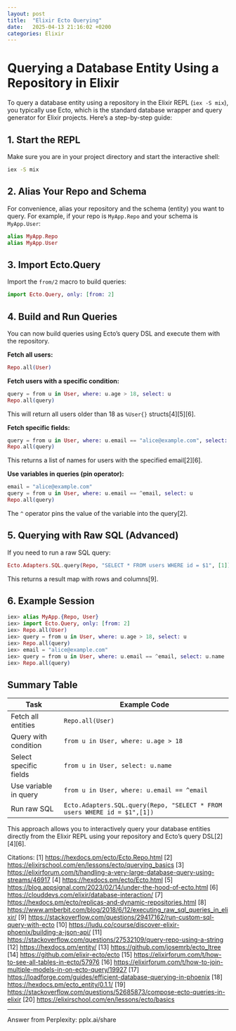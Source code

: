 ```yaml
---
layout: post
title:  "Elixir Ecto Querying"
date:   2025-04-13 21:16:02 +0200
categories: Elixir
---
```

# Querying a Database Entity Using a Repository in Elixir



To query a database entity using a repository in the Elixir REPL (`iex -S mix`), you typically use Ecto, which is the standard database wrapper and query generator for Elixir projects. Here’s a step-by-step guide:

## 1. Start the REPL

Make sure you are in your project directory and start the interactive shell:

```sh
iex -S mix
```

## 2. Alias Your Repo and Schema

For convenience, alias your repository and the schema (entity) you want to query. For example, if your repo is `MyApp.Repo` and your schema is `MyApp.User`:

```elixir
alias MyApp.Repo
alias MyApp.User
```

## 3. Import Ecto.Query

Import the `from/2` macro to build queries:

```elixir
import Ecto.Query, only: [from: 2]
```

## 4. Build and Run Queries

You can now build queries using Ecto’s query DSL and execute them with the repository.

**Fetch all users:**

```elixir
Repo.all(User)
```

**Fetch users with a specific condition:**

```elixir
query = from u in User, where: u.age > 18, select: u
Repo.all(query)
```
This will return all users older than 18 as `%User{}` structs[4][5][6].

**Fetch specific fields:**

```elixir
query = from u in User, where: u.email == "alice@example.com", select: u.name
Repo.all(query)
```
This returns a list of names for users with the specified email[2][6].

**Use variables in queries (pin operator):**

```elixir
email = "alice@example.com"
query = from u in User, where: u.email == ^email, select: u
Repo.all(query)
```
The `^` operator pins the value of the variable into the query[2].

## 5. Querying with Raw SQL (Advanced)

If you need to run a raw SQL query:

```elixir
Ecto.Adapters.SQL.query(Repo, "SELECT * FROM users WHERE id = $1", [1])
```
This returns a result map with rows and columns[9].

## 6. Example Session

```elixir
iex> alias MyApp.{Repo, User}
iex> import Ecto.Query, only: [from: 2]
iex> Repo.all(User)
iex> query = from u in User, where: u.age > 18, select: u
iex> Repo.all(query)
iex> email = "alice@example.com"
iex> query = from u in User, where: u.email == ^email, select: u.name
iex> Repo.all(query)
```

## Summary Table

| Task                        | Example Code                                                                 |
|-----------------------------|------------------------------------------------------------------------------|
| Fetch all entities          | `Repo.all(User)`                                                             |
| Query with condition        | `from u in User, where: u.age > 18`                                          |
| Select specific fields      | `from u in User, select: u.name`                                             |
| Use variable in query       | `from u in User, where: u.email == ^email`                                   |
| Run raw SQL                 | `Ecto.Adapters.SQL.query(Repo, "SELECT * FROM users WHERE id = $1",[1])`    |

This approach allows you to interactively query your database entities directly from the Elixir REPL using your repository and Ecto’s query DSL[2][4][6].

Citations:
[1] https://hexdocs.pm/ecto/Ecto.Repo.html
[2] https://elixirschool.com/en/lessons/ecto/querying_basics
[3] https://elixirforum.com/t/handling-a-very-large-database-query-using-streams/46917
[4] https://hexdocs.pm/ecto/Ecto.html
[5] https://blog.appsignal.com/2023/02/14/under-the-hood-of-ecto.html
[6] https://clouddevs.com/elixir/database-interaction/
[7] https://hexdocs.pm/ecto/replicas-and-dynamic-repositories.html
[8] https://www.amberbit.com/blog/2018/6/12/executing_raw_sql_queries_in_elixir/
[9] https://stackoverflow.com/questions/29417162/run-custom-sql-query-with-ecto
[10] https://ludu.co/course/discover-elixir-phoenix/building-a-json-api/
[11] https://stackoverflow.com/questions/27532109/query-repo-using-a-string
[12] https://hexdocs.pm/entity/
[13] https://github.com/josemrb/ecto_ltree
[14] https://github.com/elixir-ecto/ecto
[15] https://elixirforum.com/t/how-to-see-all-tables-in-ecto/57976
[16] https://elixirforum.com/t/how-to-join-multiple-models-in-on-ecto-query/19927
[17] https://loadforge.com/guides/efficient-database-querying-in-phoenix
[18] https://hexdocs.pm/ecto_entity/0.1.1/
[19] https://stackoverflow.com/questions/52685873/compose-ecto-queries-in-elixir
[20] https://elixirschool.com/en/lessons/ecto/basics

---
Answer from Perplexity: pplx.ai/share